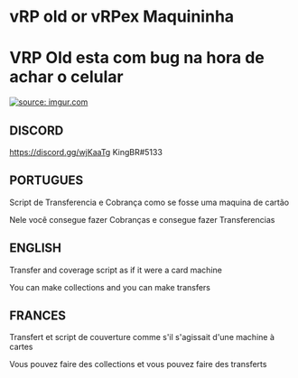 # vRP old or vRPex  Maquininha

# VRP Old esta com bug na hora de achar o celular

<a href="https://imgur.com/ZI7p1fF"><img src="https://i.imgur.com/ZI7p1fF.png" title="source: imgur.com" /></a>

## DISCORD

https://discord.gg/wjKaaTg
KingBR#5133


## PORTUGUES
Script de Transferencia e Cobrança como se fosse uma maquina de cartão

Nele você consegue fazer Cobranças e consegue fazer Transferencias


## ENGLISH
Transfer and coverage script as if it were a card machine

You can make collections and you can make transfers


## FRANCES
Transfert et script de couverture comme s'il s'agissait d'une machine à cartes

Vous pouvez faire des collections et vous pouvez faire des transferts